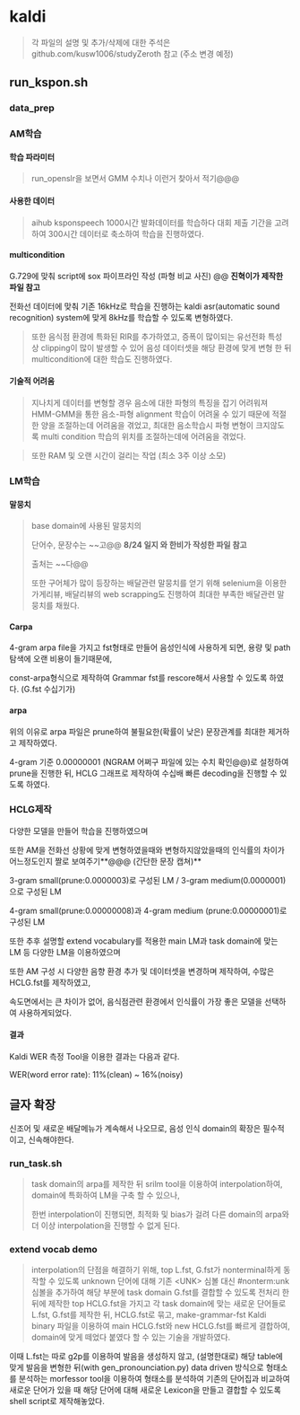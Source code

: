 # kaldi

> 각 파일의 설명 및 추가/삭제에 대한 주석은 github.com/kusw1006/studyZeroth 참고 (주소 변경 예정)





## run_kspon.sh

### data_prep

### AM학습

#### 학습 파라미터

> run_openslr을 보면서 GMM 수치나 이런거 찾아서 적기@@@



#### 사용한 데이터

>  aihub ksponspeech 1000시간 발화데이터를 학습하다 대회 제출 기간을 고려하여 300시간 데이터로 축소하여 학습을 진행하였다.



#### multicondition

G.729에 맞춰 script에 sox 파이프라인 작성 (파형 비교 사진) @@ **진혁이가 제작한 파일 참고**

전화선 데이터에 맞춰 기존 16kHz로 학습을 진행하는 kaldi asr(automatic sound recognition) system에 맞게 8kHz를 학습할 수 있도록 변형하였다.

> 또한 음식점 환경에 특화된 RIR를 추가하였고, 증폭이 많이되는 유선전화 특성 상 clipping이 많이 발생할 수 있어 음성 데이터셋을 해당 환경에 맞게 변형 한 뒤 multicondition에 대한 학습도 진행하였다.

#### 기술적 어려움

> 지나치게 데이터를 변형할 경우 음소에 대한 파형의 특징을 잡기 어려워져 HMM-GMM을 통한 음소-파형 alignment 학습이 어려울 수 있기 때문에 적절한 양을 조절하는데 어려움을 겪었고, 최대한 음소학습시 파형 변형이 크지않도록 multi condition 학습의 위치를 조절하는데에 어려움을 겪었다.

> 또한 RAM 및 오랜 시간이 걸리는 작업 (최소 3주 이상 소모)



### LM학습

#### 말뭉치

> base domain에 사용된 말뭉치의
>
> 단어수, 문장수는 ~~고@@ **8/24 일지 와 한비가 작성한 파일 참고**
>
> 출처는 ~~다@@
>
> 또한 구어체가 많이 등장하는 배달관련 말뭉치를 얻기 위해 selenium을 이용한 가게리뷰, 배달리뷰의 web scrapping도 진행하여 최대한 부족한 배달관련 말뭉치를 채웠다.



#### Carpa

4-gram arpa file을 가지고 fst형태로 만들어 음성인식에 사용하게 되면, 용량 및 path 탐색에 오랜 비용이 들기때문에,

const-arpa형식으로 제작하여 Grammar fst를 rescore해서 사용할 수 있도록 하였다. (G.fst 수십기가)



#### arpa

위의 이유로 arpa 파일은 prune하여 불필요한(확률이 낮은) 문장관계를 최대한 제거하고 제작하였다.

4-gram 기준 0.00000001 (NGRAM 어쩌구 파일에 있는 수치 확인@@)로 설정하여 prune을 진행한 뒤, HCLG 그래프로 제작하여 수십배 빠른 decoding을 진행할 수 있도록 하였다.





### HCLG제작

다양한 모델을 만들어 학습을 진행하였으며

또한 AM을 전화선 상황에 맞게 변형하였을때와 변형하지않았을때의 인식률의 차이가 어느정도인지 짤로 보여주기**@@@ (간단한 문장 캡쳐)**



3-gram small(prune:0.0000003)로 구성된 LM / 3-gram medium(0.0000001)으로 구성된 LM

4-gram small(prune:0.00000008)과 4-gram medium (prune:0.00000001)로 구성된 LM

또한 추후 설명할 extend vocabulary를 적용한 main LM과 task domain에 맞는 LM 등 다양한 LM을 이용하였으며

또한 AM 구성 시 다양한 음향 환경 추가 및 데이터셋을 변경하며 제작하여, 수많은 HCLG.fst를 제작하였고,

속도면에서는 큰 차이가 없어, 음식점관련 환경에서 인식률이 가장 좋은 모델을 선택하여 사용하게되었다.



#### 결과

Kaldi WER 측정 Tool을 이용한 결과는 다음과 같다.

WER(word error rate): 11%(clean) ~ 16%(noisy)



## 글자 확장

신조어 및 새로운 배달메뉴가 계속해서 나오므로, 음성 인식 domain의 확장은 필수적이고, 신속해야한다.



### run_task.sh

> task domain의 arpa를 제작한 뒤 srilm tool을 이용하여 interpolation하여, domain에 특화하여 LM을 구축 할 수 있으나,
>
> 한번 interpolation이 진행되면, 최적화 및 bias가 걸려 다른 domain의 arpa와 더 이상 interpolation을 진행할 수 없게 된다.

### extend vocab demo

>interpolation의 단점을 해결하기 위해, top L.fst, G.fst가 nonterminal하게 동작할 수 있도록 unknown 단어에 대해 기존 <UNK\> 심볼 대신 #nonterm:unk 심볼을 추가하여 해당 부분에 task domain G.fst를 결합할 수 있도록 전처리 한 뒤에 제작한 top HCLG.fst을 가지고 각 task domain에 맞는 새로운 단어들로 L.fst, G.fst를 제작한 뒤, HCLG.fst로 묶고, make-grammar-fst Kaldi binary 파일을 이용하여 main HCLG.fst와 new HCLG.fst를 빠르게 결합하여, domain에 맞게 떼었다 붙였다 할 수 있는 기술을 개발하였다.

이때 L.fst는 따로 g2p를 이용하여 발음을 생성하지 않고, (설명한대로) 해당 table에 맞게 발음을 변형한 뒤(with gen_pronounciation.py) data driven 방식으로 형태소를 분석하는 morfessor tool을 이용하여 형태소를 분석하여 기존의 단어집과 비교하여 새로운 단어가 있을 때 해당 단어에 대해 새로운 Lexicon을 만들고 결합할 수 있도록 shell script로 제작해놓았다.